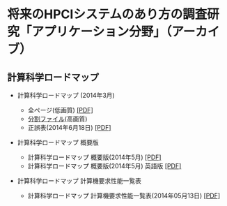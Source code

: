 # 将来のHPCIシステムのあり方の調査研究「アプリケーション分野」（アーカイブ）

## 計算科学ロードマップ

* 計算科学ロードマップ (2014年3月)

   * 全ページ(低画質) [[PDF]](https://github.com/cs-forum/hpci_aplfs/blob/main/roadmap-2014/roadmap_full_ver_140331/roadmap_140331.pdf)
   * [分割ファイル](https://github.com/cs-forum/hpci_aplfs/blob/main/roadmap-2014/roadmap_full_ver_140331/roadmap_140331_pdf_pieces)(高画質)
   * 正誤表(2014年6月18日) [[PDF]](https://github.com/cs-forum/hpci_aplfs/blob/main/roadmap-2014/roadmap_full_ver_140331/roadmap_140331_pdf_pieces/roadmap_errata_140618.pdf)

* 計算科学ロードマップ 概要版

   * 計算科学ロードマップ 概要版(2014年5月) [[PDF]](https://github.com/cs-forum/hpci_aplfs/blob/main/roadmap-2014/Roadmap_gaiyo_1405.pdf)
   * 計算科学ロードマップ 概要版(2014年5月) 英語版 [[PDF]](https://github.com/cs-forum/hpci_aplfs/blob/main/roadmap-2014/roadmap_e_1405.pdf)

* 計算科学ロードマップ 計算機要求性能一覧表

   * 計算科学ロードマップ 計算機要求性能一覧表(2014年05月13日)  [[PDF]](https://github.com/cs-forum/hpci_aplfs/blob/main/roadmap-2014/apl_perf_v123.pdf.pdf)